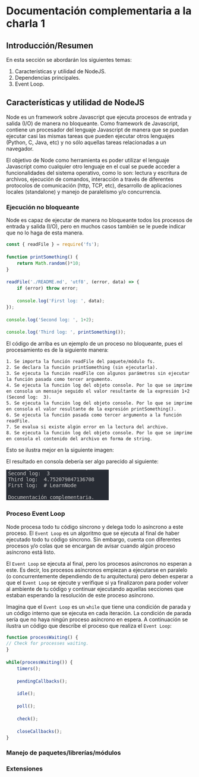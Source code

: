 # Documentación complementaria a la charla 1

## Introducción/Resumen

En esta sección se abordarán los siguientes temas:

1. Características y utilidad de NodeJS.
2. Dependencias principales.
3. Event Loop.

## Características y utilidad de NodeJS

Node es un framework sobre Javascript que ejecuta procesos de entrada y salida (I/O) de manera no bloqueante. Como framework de Javascript, contiene un procesador del lenguaje Javascript de manera que se puedan ejecutar casi las mismas tareas que pueden ejecutar otros lenguajes (Python, C, Java, etc) y no sólo aquellas tareas relacionadas a un navegador.

El objetivo de Node como herramienta es poder utilizar el lenguaje Javascript como cualquier otro lenguaje en el cual se puede acceder a funcionalidades del sistema operativo, como lo son: lectura y escritura de archivos, ejecución de comandos, interacción a través de diferentes protocolos de comunicación (http, TCP, etc), desarrollo de aplicaciones locales (standalone) y manejo de paralelismo y/o concurrencia.

### Ejecución no bloqueante

Node es capaz de ejecutar de manera no bloqueante todos los procesos de entrada y salida (I/O), pero en muchos casos también se le puede indicar que no lo haga de esta manera.

```js
const { readFile } = require('fs');

function printSomething() {
    return Math.random()*10;
}

readFile('./README.md', 'utf8', (error, data) => {
    if (error) throw error;

    console.log('First log: ', data);
});

console.log('Second log: ', 1+2);

console.log('Third log: ', printSomething());
```

El código de arriba es un ejemplo de un proceso no bloqueante, pues el procesamiento es de la siguiente manera:

	1. Se importa la función readFile del paquete/módulo fs.
	2. Se declara la función printSomething (sin ejecutarla).
	3. Se ejecuta la función readFile con algunos parámetros sin ejecutar la función pasada como tercer argumento.
	4. Se ejecuta la función log del objeto console. Por lo que se imprime en consola un mensaje seguido el valor resultante de la expresión 1+2 (Second log:  3).
	5. Se ejecuta la función log del objeto console. Por lo que se imprime en consola el valor resultante de la expresión printSomething().
	6. Se ejecuta la función pasada como tercer argumento a la función readFile.
	7. Se evalua si existe algún error en la lectura del archivo.
	8. Se ejecuta la función log del objeto console. Por lo que se imprime en consola el contenido del archivo en forma de string.

Esto se ilustra mejor en la siguiente imagen:


El resultado en consola debería ser algo parecido al siguiente:

![Resultado](https://github.com/ADDR2/LearnNode/blob/charla-1/Charla-1/Result.png?raw=true)


### Proceso Event Loop

Node procesa todo tu código síncrono y delega todo lo asíncrono a este proceso. El `Event Loop` es un algoritmo que se ejecuta al final de haber ejecutado todo tu código síncrono. Sin embargo, cuenta con diferentes procesos y/o colas que se encargan de avisar cuando algún proceso asíncrono está listo.

El `Event Loop` se ejecuta al final, pero los procesos asíncronos no esperan a este. Es decir, los procesos asíncronos empiezan a ejecutarse en paralelo (o concurrentemente dependiendo de tu arquitectura) pero deben esperar a que el `Event Loop` se ejecute y verifique si ya finalizaron para poder volver al ambiente de tu código y continuar ejecutando aquellas secciones que estaban esperando la resolución de este proceso asíncrono.

Imagina que el `Event Loop` es un `while` que tiene una condición de parada y un código interno que se ejecuta en cada iteración. La condición de parada sería que no haya ningún proceso asíncrono en espera. A continuación se ilustra un código que describe el proceso que realiza el `Event Loop`:

```js
function processWaiting() {
// Check for processes waiting.
}

while(processWaiting()) {
    timers();

    pendingCallbacks();

    idle();

    poll();

    check();

    closeCallbacks();
}
```

### Manejo de paquetes/librerías/módulos

### Extensiones